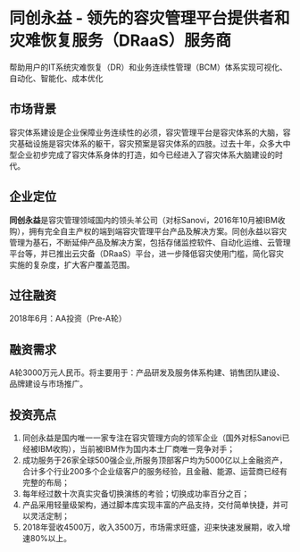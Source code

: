 # 同创永益 - 领先的容灾管理平台提供者和灾难恢复服务（DRaaS）服务商

帮助用户的IT系统灾难恢复（DR）和业务连续性管理（BCM）体系实现可视化、自动化、智能化、成本优化

## 市场背景

容灾体系建设是企业保障业务连续性的必须，容灾管理平台是容灾体系的大脑，容灾基础设施是容灾体系的躯干，容灾预案是容灾体系的四肢。过去十年，众多大中型企业初步完成了容灾体系身体的打造，如今已经进入了容灾体系大脑建设的时代。

## 企业定位

**同创永益**是容灾管理领域国内的领头羊公司（对标Sanovi，2016年10月被IBM收购），拥有完全自主产权的端到端容灾管理平台产品及解决方案。同创永益以容灾管理为基石，不断延伸产品及解决方案，包括存储监控软件、自动化运维、云管理平台等，并已推出云灾备（DRaaS）平台，进一步降低容灾使用门槛，简化容灾实施的复杂度，扩大客户覆盖范围。

## 过往融资

2018年6月：AA投资（Pre-A轮）

## 融资需求

A轮3000万元人民币。将主要用于：产品研发及服务体系构建、销售团队建设、品牌建设与市场推广。

## 投资亮点

1.  同创永益是国内唯一一家专注在容灾管理方向的领军企业（国外对标Sanovi已经被IBM收购），当前被IBM作为国内本土厂商唯一竞争对手；
2.  成功服务于26家全球500强企业,所服务顶部客户均为5000亿以上金融资产，合计多个行业200多个企业级客户的服务经验，且金融、能源、运营商已经有完整的布局；
3.  每年经过数十次真实灾备切换演练的考验；切换成功率百分之百；
4.  产品采用轻量级架构，通过脚本库实现丰富的产品支持，交付简单快捷，并可以灵活定制；
5.  2018年营收4500万，收入3500万，市场需求旺盛，迎来快速发展期，收入增速80%以上。
